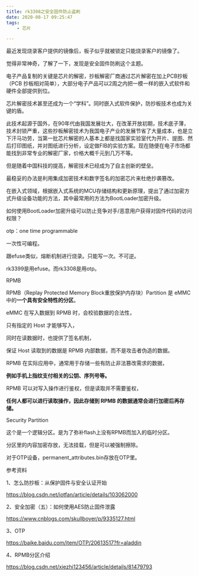 ```yaml
---
title: rk3308之安全固件防止盗刷
date: 2020-08-17 09:25:47
tags:
	- 芯片

---
```




最近发现烧录客户提供的镜像后，板子似乎就被锁定只能烧录客户的镜像了。

觉得非常神奇，了解了一下，发现是安全固件防刷这个主题。



电子产品复制的关键是芯片的解密，抄板解密厂商通过芯片解密在加上PCB抄板（PCB 抄板相对简单），大部分电子产品可以2周之内把一模一样的嵌入式软件和硬件全部提供到位。

芯片解密技术甚至还成为一个“学科”。同时嵌入式软件保护，防抄板技术也成为关键的盾。

此技术起源于国外，在90年代由我国发展壮大，在改革开放初期，技术底子薄，技术封锁严重，这些抄板解密技术为我国电子产业的发展节省了大量成本，也是立下汗马功劳，当第一批芯片解密的人基本上都是找国家实验室代为开片、提图、然后打印图纸，并对图纸进行分析，设定做FIB的实验方案。现在随便在电子市场都能找到非常专业的解密厂家，价格大概千元到几万不等。

但是随着中国科技的提高，解密技术已经成为了自主创新的壁垒。

最稳妥的办法是利用集成加密技术和数字签名的加密芯片来杜绝抄袭篡改。



在嵌入式领域，根据嵌入式系统的MCU存储结构和更新原理，提出了通过加密方式升级设备功能的方法，其中最常用的方法为BootLoader加密升级。



如何使用BootLoader加密升级可以防止竞争对手/恶意用户获得对固件代码的访问权限？



otp：one time programmable

一次性可编程。

跟efuse类似，熔断机制进行烧录。只能写一次。不可逆。

rk3399是用efuse。而rk3308是用otp。

RPMB

RPMB（Replay Protected Memory Block重放保护内存块）Partition 是 eMMC 中的**一个具有安全特性的分区**。

eMMC 在写入数据到 RPMB 时，会校验数据的合法性，

只有指定的 Host 才能够写入，

同时在读数据时，也提供了签名机制，

保证 Host 读取到的数据是 RPMB 内部数据，而不是攻击者伪造的数据。

RPMB 在实际应用中，通常用于存储一些有防止非法篡改需求的数据，

**例如手机上指纹支付相关的公钥、序列号等。**

RPMB 可以对写入操作进行鉴权，但是读取并不需要鉴权，

**任何人都可以进行读取操作，因此存储到 RPMB 的数据通常会进行加密后再存储。**



Security Partition

这个是一个逻辑分区。是为了弥补flash上没有RPMB而加入的临时分区。

分区里的内容加密存放，无法挂载，但是可以被强制擦除。



对于OTP设备，permanent_attributes.bin存放在OTP里。





参考资料

1、怎么防抄板：从保护固件与安全认证开始

https://blog.csdn.net/iotfan/article/details/103062000

2、安全加密（五）：如何使用AES防止固件泄露

https://www.cnblogs.com/skullboyer/p/9335127.html

3、OTP

https://baike.baidu.com/item/OTP/20613517?fr=aladdin

4、RPMB分区介绍

https://blog.csdn.net/xiezhi123456/article/details/81479793